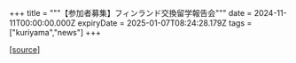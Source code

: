 +++
title = """【参加者募集】フィンランド交換留学報告会"""
date = 2024-11-11T00:00:00.000Z
expiryDate = 2025-01-07T08:24:28.179Z
tags = ["kuriyama","news"]
+++


[[source]](https://www.town.kuriyama.hokkaido.jp/site/kaigofukushi/29313.html)
